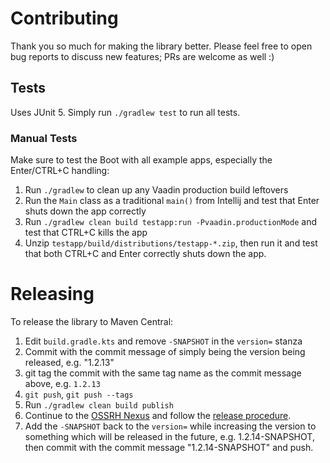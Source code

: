 # Contributing

Thank you so much for making the library better.
Please feel free to open bug reports to discuss new features; PRs are welcome as well :)

## Tests

Uses JUnit 5. Simply run `./gradlew test` to run all tests.

### Manual Tests

Make sure to test the Boot with all example apps, especially the Enter/CTRL+C handling:

1. Run `./gradlew` to clean up any Vaadin production build leftovers
2. Run the `Main` class as a traditional `main()` from Intellij and test that Enter shuts down the app correctly
3. Run `./gradlew clean build testapp:run -Pvaadin.productionMode` and test that CTRL+C kills the app
4. Unzip `testapp/build/distributions/testapp-*.zip`, then run it and test that both CTRL+C and Enter correctly shuts down the app.

# Releasing

To release the library to Maven Central:

1. Edit `build.gradle.kts` and remove `-SNAPSHOT` in the `version=` stanza
2. Commit with the commit message of simply being the version being released, e.g. "1.2.13"
3. git tag the commit with the same tag name as the commit message above, e.g. `1.2.13`
4. `git push`, `git push --tags`
5. Run `./gradlew clean build publish`
6. Continue to the [OSSRH Nexus](https://oss.sonatype.org/#stagingRepositories) and follow the [release procedure](https://central.sonatype.org/pages/releasing-the-deployment.html).
7. Add the `-SNAPSHOT` back to the `version=` while increasing the version to something which will be released in the future,
   e.g. 1.2.14-SNAPSHOT, then commit with the commit message "1.2.14-SNAPSHOT" and push.
